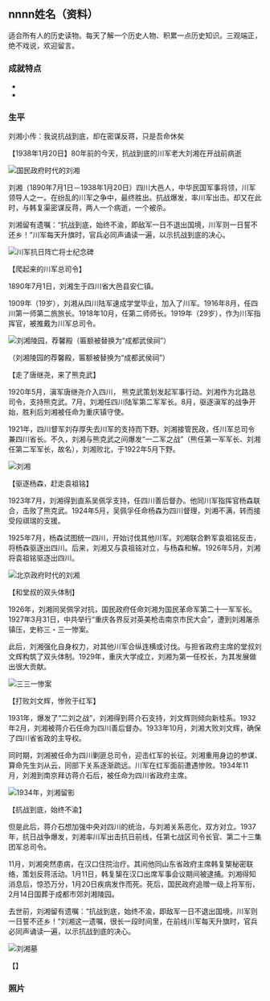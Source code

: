 ## nnnn姓名（资料）

适合所有人的历史读物。每天了解一个历史人物、积累一点历史知识。三观端正，绝不戏说，欢迎留言。  

### 成就特点

- ​
- ​


### 生平

刘湘小传：我说抗战到底，却在密谋反蒋，只是吾命休矣

【1938年1月20日】80年前的今天，抗战到底的川军老大刘湘在开战前病逝

![国民政府时代的刘湘](国民政府时代的刘湘.jpg)

刘湘（1890年7月1日－1938年1月20日）四川大邑人，中华民国军事将领，川军领导人之一。在纷乱的川军之争中，最终胜出。抗战爆发，率川军出击。却又在此时，与韩复渠密谋反蒋，两人一个病逝，一个被杀。

刘湘留有遗嘱：“抗战到底，始终不渝，即敌军一日不退出国境，川军则一日誓不还乡！”川军每天升旗时，官兵必同声诵读一遍，以示抗战到底的决心。

![川军抗日阵亡将士纪念碑](川军抗日阵亡将士纪念碑.jpeg)

【爬起来的川军总司令】

1890年7月1日，刘湘生于四川省大邑县安仁镇。

1909年（19岁），刘湘从四川陆军速成学堂毕业，加入了川军。1916年8月，任四川第一师第二旅旅长。1918年10月，任第二师师长。1919年（29岁），作为川军指挥官，被推戴为川军总司令。

![刘湘陵园，荐馨殿（匾额被替换为“成都武侯祠”）](刘湘陵园，荐馨殿（匾额被替换为“成都武侯祠”）.jpg)

（刘湘陵园的荐馨殿，匾额被替换为“成都武侯祠”）

【走了唐继尧，来了熊克武】

1920年5月，滇军唐继尧介入四川， 熊克武策划发起军事行动。刘湘作为北路总司令，支持熊克武。7月，刘湘任四川陆军第二军军长。8月，驱逐滇军的战争开始，胜利后刘湘被任命为重庆镇守使。

1921年，四川督军刘存厚失去川军的支持而下野。刘湘接管民政，任川军总司令兼四川省长。不久，刘湘与熊克武之间爆发“一二军之战”（熊任第一军军长、刘湘任第二军军长，故名），刘湘败北，于1922年5月下野。

![刘湘](刘湘.jpg)

【驱逐杨森，赶走袁祖铭】

1923年7月，刘湘得到直系吴佩孚支持，任四川善后督办。他同川军指挥官杨森联合，击败了熊克武。1924年5月，吴佩孚任命杨森为四川督理，刘湘不满，转而接受段祺瑞的支援。

1925年7月，杨森试图统一四川，开始讨伐其他川军。刘湘联合黔军袁祖铭反击，将杨森驱逐出四川。后来，刘湘又与袁祖铭对立，与杨森和解。1926年5月，刘湘将袁祖铭驱逐出四川。

![北京政府时代的刘湘](北京政府时代的刘湘.jpg)

【和堂叔的双头体制】

1926年，刘湘同吴佩孚对抗，国民政府任命刘湘为国民革命军第二十一军军长。1927年3月31日，中共举行“重庆各界反对英美枪击南京市民大会”，遭到刘湘屠杀镇压，史称三・三一惨案。

此后，刘湘强化自身权力，对其他川军合纵连横或讨伐。与担省政府主席的堂叔刘文辉构筑了双头体制。1929年，重庆大学成立，刘湘为第一任校长，为其发展做出很大贡献。

![三三一惨案](三三一惨案.jpeg)

【打败刘文辉，惨败于红军】

1931年，爆发了“二刘之战”，刘湘得到蒋介石支持，刘文辉则倾向新桂系。1932年2月，刘湘被蒋介石任命为四川善后督办。1933年10月，刘湘大败刘文辉，确保了四川省省政的主导权。

同时期，刘湘被任命为四川剿匪总司令，迎击红军的长征。刘湘重用身边的参谋、算命先生刘从云，同部下关系逐渐疏远。川军在红军面前遭遇惨败。1934年11月，刘湘到南京拜访蒋介石后，被任命为四川省政府主席。

![1934年，刘湘留影](1934年，刘湘留影.jpg)

【抗战到底，始终不渝】

但是此后，蒋介石想加强中央对四川的统治，与刘湘关系恶化，双方对立。1937年，抗日战争爆发，刘湘率川军出击抗日前线，任第七战区司令长官、第二十三集团军总司令。

11月，刘湘突然患病，在汉口住院治疗。其间他同山东省政府主席韩复榘秘密联络，策划反蒋活动。1月11日，韩复榘在汉口出席军事会议期间被逮捕。刘湘得知消息后，惊恐万分，1月20日疾病发作而死。死后，国民政府追赠一级上将军衔，2月14日国葬于成都市郊刘湘陵园。

去世前，刘湘留有遗嘱：“抗战到底，始终不渝，即敌军一日不退出国境，川军则一日誓不还乡！”刘湘这一遗嘱，很长一段时间里，在前线川军每天升旗时，官兵必同声诵读一遍，以示抗战到底的决心。

![刘湘墓](刘湘墓.jpeg)



【】

### 照片




















